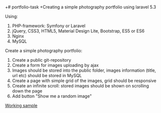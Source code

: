 +# portfolio-task
+Creating a simple photography portfolio using laravel 5.3

Using:

1) PHP-framework: Symfony or Laravel
2) jQuery, CSS3, HTML5, Material Design Lite, Bootstrap, ES5 or ES6
3) Nginx
4) MySQL

Create a simple photography portfolio:

1) Create a public git-repository
2) Create a form for images uploading by ajax
3) Images should be stored into the public folder, images information (title, url etc) should be stored in MySQL
4) Create a page with simple grid of the images, grid should be responsive
5) Create an infinite scroll: stored images should be shown on scrolling down the page
6) Add button "Show me a random image"

[Working sample](http://35.157.146.128/)

